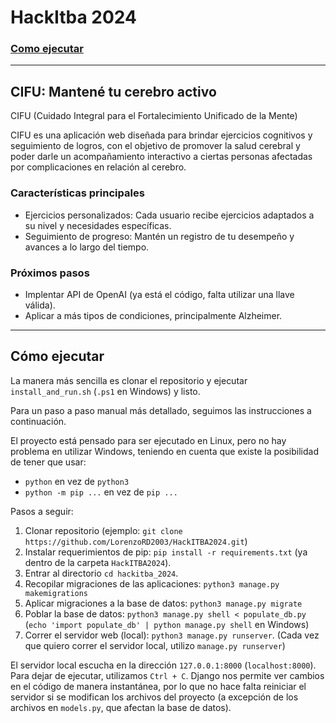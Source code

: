 # HackItba 2024

### [Como ejecutar](#como-ejecutar)
----------
## CIFU: Mantené tu cerebro activo
CIFU (Cuidado Integral para el Fortalecimiento Unificado de la Mente)

CIFU es una aplicación web diseñada para brindar ejercicios cognitivos y seguimiento de logros, con el objetivo de promover la salud cerebral y poder darle un acompañamiento interactivo a ciertas personas afectadas por complicaciones en relación al cerebro.

### Características principales
* Ejercicios personalizados: Cada usuario recibe ejercicios adaptados a su nivel y necesidades específicas.
* Seguimiento de progreso: Mantén un registro de tu desempeño y avances a lo largo del tiempo.

### Próximos pasos
- Implentar API de OpenAI (ya está el código, falta utilizar una llave válida).
- Aplicar a más tipos de condiciones, principalmente Alzheimer.
----------
## Cómo ejecutar
La manera más sencilla es clonar el repositorio y ejecutar `install_and_run.sh` (`.ps1` en Windows) y listo.

Para un paso a paso manual más detallado, seguimos las instrucciones a continuación.

El proyecto está pensado para ser ejecutado en Linux, pero no hay problema en utilizar Windows, teniendo en
cuenta que existe la posibilidad de tener que usar:
- `python` en vez de `python3`
- `python -m pip ...` en vez de `pip ...`

Pasos a seguir:
1. Clonar repositorio (ejemplo: `git clone https://github.com/LorenzoRD2003/HackITBA2024.git`)
2. Instalar requerimientos de pip: `pip install -r requirements.txt` (ya dentro de la carpeta `HackITBA2024`).
3. Entrar al directorio `cd hackitba_2024`.
4. Recopilar migraciones de las aplicaciones: `python3 manage.py makemigrations`
5. Aplicar migraciones a la base de datos: `python3 manage.py migrate`
6. Poblar la base de datos: `python3 manage.py shell < populate_db.py` (`echo 'import populate_db' | python manage.py shell` en Windows)
7. Correr el servidor web (local): `python3 manage.py runserver`.
(Cada vez que quiero correr el servidor local, utilizo `manage.py runserver`)

El servidor local escucha en la dirección `127.0.0.1:8000` (`localhost:8000`).
Para dejar de ejecutar, utilizamos `Ctrl + C`.
Django nos permite ver cambios en el código de manera instantánea, por lo que no hace falta reiniciar el servidor si se modifican los archivos del proyecto (a excepción de los archivos en `models.py`, que afectan la base de datos).